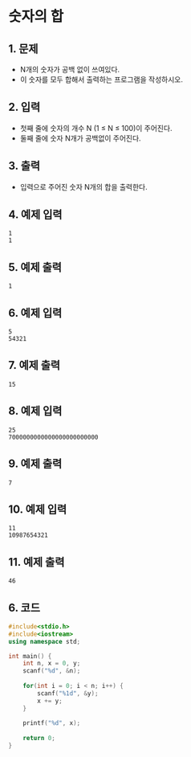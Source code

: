 # 숫자의 합

## 1. 문제
- N개의 숫자가 공백 없이 쓰여있다.
- 이 숫자를 모두 합해서 출력하는 프로그램을 작성하시오.

## 2. 입력
- 첫째 줄에 숫자의 개수 N (1 ≤ N ≤ 100)이 주어진다.
- 둘째 줄에 숫자 N개가 공백없이 주어진다.

## 3. 출력
- 입력으로 주어진 숫자 N개의 합을 출력한다.

## 4. 예제 입력
```
1
1
```

## 5. 예제 출력
```
1
```

## 6. 예제 입력

```
5
54321
```

## 7. 예제 출력

```
15
```

## 8. 예제 입력

```
25
7000000000000000000000000
```

## 9. 예제 출력

```
7
```

## 10. 예제 입력

```
11
10987654321
```

## 11. 예제 출력

```
46
```

## 6. 코드

```c++
#include<stdio.h>
#include<iostream>
using namespace std;

int main() {
    int n, x = 0, y;
    scanf("%d", &n);
    
    for(int i = 0; i < n; i++) {
        scanf("%1d", &y);
        x += y;
    }
    
    printf("%d", x);
    
    return 0;
}
```
